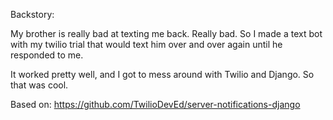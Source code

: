 Backstory:

My brother is really bad at texting me back. Really bad. So I made a text bot with my twilio trial that would text him over and over again until he responded to me.

It worked pretty well, and I got to mess around with Twilio and Django. So that was cool.

Based on: https://github.com/TwilioDevEd/server-notifications-django
